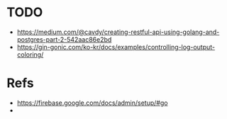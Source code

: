 # TODO
* https://medium.com/@cavdy/creating-restful-api-using-golang-and-postgres-part-2-542aac86e2bd
* https://gin-gonic.com/ko-kr/docs/examples/controlling-log-output-coloring/

# Refs
* https://firebase.google.com/docs/admin/setup/#go
* 
